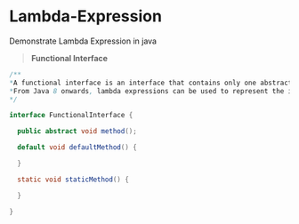 # Lambda-Expression
Demonstrate  Lambda Expression in java  

> **Functional Interface**
```java
/** 
*A functional interface is an interface that contains only one abstract method. They can have only one functionality to exhibit.
*From Java 8 onwards, lambda expressions can be used to represent the instance of a functional interface.
*/

interface FunctionalInterface {

  public abstract void method();

  default void defaultMethod() {

  }

  static void staticMethod() {

  }

}
```
